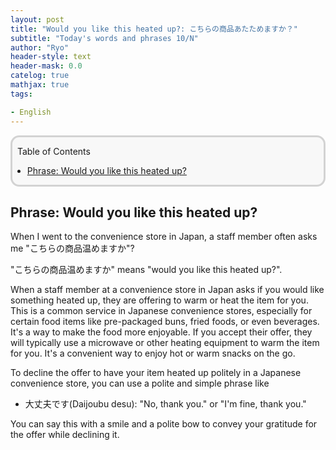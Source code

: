 ```yaml
---
layout: post
title: "Would you like this heated up?: こちらの商品あたためますか？"
subtitle: "Today's words and phrases 10/N"
author: "Ryo"
header-style: text
header-mask: 0.0
catelog: true
mathjax: true
tags:

- English
---
```


<div style='border-radius: 1em; border-style:solid; border-color:#D3D3D3; background-color:#F8F8F8'>

<p class="h4">&nbsp;&nbsp;Table of Contents</p>

<!-- START doctoc generated TOC please keep comment here to allow auto update -->
<!-- DON'T EDIT THIS SECTION, INSTEAD RE-RUN doctoc TO UPDATE -->

- [Phrase: Would you like this heated up?](#phrase-would-you-like-this-heated-up)

<!-- END doctoc generated TOC please keep comment here to allow auto update -->


</div>

## Phrase: Would you like this heated up?

When I went to the convenience store in Japan, 
a staff member often asks me "こちらの商品温めますか"? 


"こちらの商品温めますか" means "would you like this heated up?".


When a staff member at a convenience store in Japan asks if you would like something heated up, they are offering to warm or heat the item for you.
This is a common service in Japanese convenience stores, especially for certain food items like pre-packaged buns, fried foods, or even beverages. 
It's a way to make the food more enjoyable. 
If you accept their offer, they will typically use a microwave or other heating equipment to warm the item for you. 
It's a convenient way to enjoy hot or warm snacks on the go.

To decline the offer to have your item heated up politely in a Japanese convenience store, 
you can use a polite and simple phrase like

- 大丈夫です(Daijoubu desu): "No, thank you." or "I'm fine, thank you."

You can say this with a smile and a polite bow to convey your gratitude for the offer while declining it.